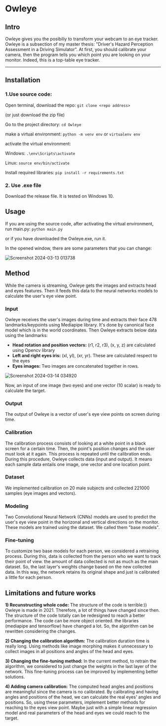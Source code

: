 # Owleye
## Intro
Owleye gives you the posibiliy to transform your webcam to an eye tracker. Owleye is a subsection of my master thesis: "Driver's Hazard Perception Assessment in a Driving Simulator".
At first, you should calibrate your camera, then the program tells you which point you are looking on your monitor. Indeed, this is a top-table eye tracker.
___
## Installation

### 1.Use source code:

Open terminal, download the repo:
`git clone <repo address>`

(or just download the zip file)

Go to the project directory:
`cd Owleye`

make a virtual environment:
`python -m venv env` or `virtualenv env`

activate the virtual environment:

Windows:
`.\env\Scripts\activate`

Linux:
`source env/bin/activate`

Install required libraries:
`pip install -r requirements.txt`

### 2. Use .exe file

Download the release file. It is tested on Windows 10.

## Usage

If you are using the source code, after activating the virtual environment, run main.py:
`python main.py`

or if you have downloaded the Owleye.exe, run it.

In the opened window, there are some parameters that you can change:

![Screenshot 2024-03-13 013738](https://github.com/MustafaLotfi/Owleye/assets/53625380/9e0996ed-560b-4329-b101-1496e51ffb17)



## Method

While the camera is streaming, Owleye gets the images and extracts head and eyes features. Then it feeds this data to the neural networks models to calculate the user's eye view point.

### Input

Owleye receives the user's images during time and extracts their face 478 landmarks/keypoints using Mediapipe library. It's done by canonical face model which is in the world coordinates. Then Owleye extracts below data using the landmarks:
- **Head rotation and position vectors:** (r1, r2, r3), (x, y, z) are calculated using Opencv library
- **Left and right eyes iris:** (xl, yl), (xr, yr). These are calculated respect to the eyes
- **Eyes images:** Two images are concatenated together in rows.

![Screenshot 2024-03-14 034920](https://github.com/MustafaLotfi/Owleye/assets/53625380/b1f44929-a867-45eb-b5be-211c5f41f08c)


Now, an input of one image (two eyes) and one vector (10 scalar) is ready to calculate the target.

### Output

The output of Owleye is a vector of user's eye view points on screen during time.

### Calibration
The calibration process consists of looking at a white point in a black screen for a certain time. Then, the point's position changes and the user must look at it again. This process is repeated until the calibration ends. During this procedure, Owleye collects data (input and output). It means each sample data entails one image, one vector and one location point.

### Dataset

We implemented calibration on 20 male subjects and collected 221000 samples (eye images and vectors).

### Modeling

Two Convolutional Neural Network (CNNs) models are used to predict the user's eye view point in the horizonal and vertical directions on the monitor. These models are trained using the dataset. We called them "base models".

### Fine-tuning

To customize two base models for each person, we considered a retraining process. During this, data is collected from the person who we want to track their point of view. the amount of data collected is not as much as the main dataset. So, the last layer's weights change based on the new collected data. In this way, the network retains its original shape and just is calibrated a little for each person.

## Limitations and future works
**1) Recunstructing whole code:** The structure of the code is terrible:)) Owleye is made in 2021. Therefore, a lot of things have changed since then. The structure of the code totally can be redesigned to reach a better performance. The code can be more object oriented. the libraries (mediapipe and tensorflow) have changed a lot. So, the algorithm can be rewritten considering the changes.

**2) Changing the calibration algorithm:** The calibration duration time is really long. Using methods like image morphing makes it unnecessary to collect images in all positions and angles of the head and eyes.

**3) Changing the fine-tuning method:** In the current method, to retrain the algorithm, we considered to just change the weights in the last layer of the network. This fine-tuning process can be improved by implementing better solutions.

**4) Adding camera calibration:** The computed head angles and positions are meaningful since the camera is no calibrated. By calibrating and having angles and positions of the head, we can calculate the real eyes' angles and positions. So, using these parameters, implement better methods for reaching to the eyes view point. Maybe just with a simple linear regression model and real parameters of the head and eyes we could reach to the target.
